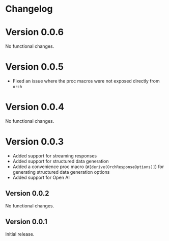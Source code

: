 # Changelog

# Version 0.0.6

No functional changes.

# Version 0.0.5

- Fixed an issue where the proc macros were not exposed directly from `orch`

# Version 0.0.4

No functional changes.

# Version 0.0.3

- Added support for streaming responses
- Added support for structured data generation
- Added a convenience proc macro (`#[derive(OrchResponseOptions)]`) for generating structured data generation options
- Added support for Open AI

## Version 0.0.2

No functional changes.

## Version 0.0.1

Initial release.

